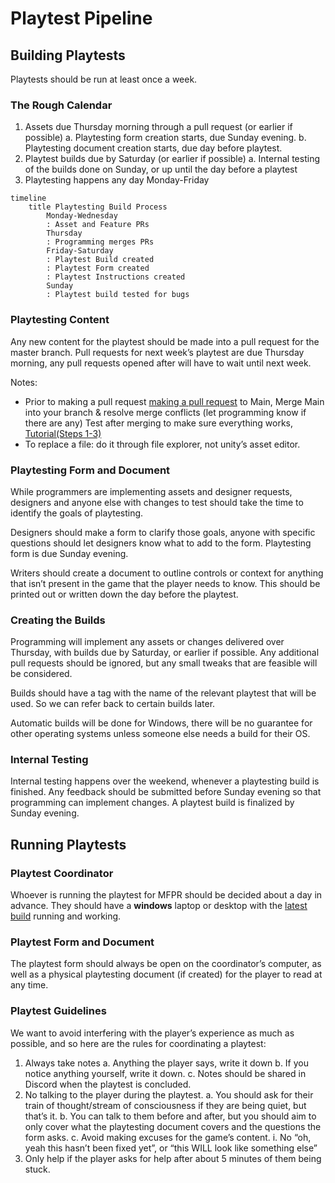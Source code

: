 # Playtest Pipeline

## Building Playtests

Playtests should be run at least once a week.

### The Rough Calendar

1. Assets due Thursday morning through a pull request (or earlier if possible) 
	a. Playtesting form creation starts, due Sunday evening.
	b. Playtesting document creation starts, due day before playtest.
2. Playtest builds due by Saturday (or earlier if possible)
	a. Internal testing of the builds done on Sunday, or up until the day before a playtest
3. Playtesting happens any day Monday-Friday

```mermaid
timeline
    title Playtesting Build Process
        Monday-Wednesday
        : Asset and Feature PRs
        Thursday
        : Programming merges PRs
        Friday-Saturday
        : Playtest Build created
        : Playtest Form created
        : Playtest Instructions created
        Sunday
        : Playtest build tested for bugs
```

### Playtesting Content
Any new content for the playtest should be made into a pull request for the master branch. Pull requests for next week’s playtest are due Thursday morning, any pull requests opened after will have to wait until next week.

Notes:
- Prior to making a pull request [making a pull request](https://docs.github.com/en/pull-requests/collaborating-with-pull-requests/proposing-changes-to-your-work-with-pull-requests/creating-a-pull-request#creating-the-pull-request) to Main, Merge Main into your branch & resolve merge conflicts (let programming know if there are any) Test after merging to make sure everything works, [Tutorial(Steps 1-3)](https://docs.github.com/en/desktop/working-with-your-remote-repository-on-github-or-github-enterprise/syncing-your-branch-in-github-desktop#merging-another-branch-into-your-project-branch)
- To replace a file: do it through file explorer, not unity’s asset editor.


### Playtesting Form and Document
While programmers are implementing assets and designer requests, designers and anyone else with changes to test should take the time to identify the goals of playtesting.

Designers should make a form to clarify those goals, anyone with specific questions should let designers know what to add to the form. Playtesting form is due Sunday evening.

Writers should create a document to outline controls or context for anything that isn’t present in the game that the player needs to know. This should be printed out or written down the day before the playtest.

### Creating the Builds
Programming will implement any assets or changes delivered over Thursday, with builds due by Saturday, or earlier if possible. Any additional pull requests should be ignored, but any small tweaks that are feasible will be considered.

Builds should have a tag with the name of the relevant playtest that will be used. So we can refer back to certain builds later.

Automatic builds will be done for Windows, there will be no guarantee for other operating systems unless someone else needs a build for their OS.

### Internal Testing
Internal testing happens over the weekend, whenever a playtesting build is finished. Any feedback should be submitted before Sunday evening so that programming can implement changes. A playtest build is finalized by Sunday evening.

## Running Playtests
### Playtest Coordinator
Whoever is running the playtest for MFPR should be decided about a day in advance. They should have a **windows** laptop or desktop with the [latest build](https://puddleduckproductions.github.io/MysticForestParkRanger/docs/github-actions.html) running and working.

### Playtest Form and Document
The playtest form should always be open on the coordinator’s computer, as well as a physical playtesting document (if created) for the player to read at any time.

### Playtest Guidelines
We want to avoid interfering with the player’s experience as much as possible, and so here are the rules for coordinating a playtest:

1. Always take notes
	a. Anything the player says, write it down
	b. If you notice anything yourself, write it down.
	c. Notes should be shared in Discord when the playtest is concluded.
2. No talking to the player during the playtest.
	a. You should ask for their train of thought/stream of consciousness if they are being quiet, but that’s it.
	b. You can talk to them before and after, but you should aim to only cover what the playtesting document covers and the questions the form asks.
	c. Avoid making excuses for the game’s content.
		i. No “oh, yeah this hasn’t been fixed yet”, or “this WILL look like something else”
3. Only help if the player asks for help after about 5 minutes of them being stuck.